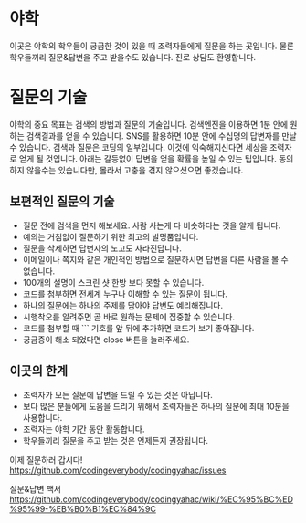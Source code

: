 # 야학 	
이곳은 야학의 학우들이 궁금한 것이 있을 때 조력자들에게 질문을 하는 곳입니다. 물론 학우들끼리 질문&답변을 주고 받을수도 있습니다. 진로 상담도 환영합니다.	

 # 질문의 기술	
야학의 중요 목표는 검색의 방법과 질문의 기술입니다. 검색엔진을 이용하면 1분 안에 원하는 검색결과를 얻을 수 있습니다. SNS를 활용하면 10분 안에 수십명의 답변자를 만날 수 있습니다. 검색과 질문은 코딩의 일부입니다. 이것에 익숙해지신다면 세상을 조력자로 얻게 될 것입니다. 아래는 갈등없이 답변을 얻을 확률을 높일 수 있는 팁입니다. 동의하지 않을수는 있습니다만, 몰라서 고충을 겪지 않으셨으면 좋겠습니다.	

 ## 보편적인 질문의 기술	
- 질문 전에 검색을 먼저 해보세요. 사람 사는게 다 비슷하다는 것을 알게 됩니다.	
- 예의는 거침없이 질문하기 위한 최고의 발명품입니다.	
- 질문을 삭제하면 답변자의 노고도 사라진답니다.	
- 이메일이나 쪽지와 같은 개인적인 방법으로 질문하시면 답변을 다른 사람을 볼 수 없습니다.	
- 100개의 설명이 스크린 샷 한방 보다 못할 수 있습니다.	
- 코드를 첨부하면 전세계 누구나 이해할 수 있는 질문이 됩니다.	
- 하나의 질문에는 하나의 주제를 담아야 답변도 예리해집니다.	
- 시행착오를 알려주면 곧 바로 원하는 문제에 집중할 수 있습니다.
- 코드를 첨부할 때 \`\`\` 기호를 앞 뒤에 추가하면 코드가 보기 좋아집니다.
- 궁금증이 해소 되었다면 close 버튼을 눌러주세요.

## 이곳의 한계
- 조력자가 모든 질문에 답변을 드릴 수 있는 것은 아닙니다.
- 보다 많은 분들에게 도움을 드리기 위해서 조력자들은 하나의 질문에 최대 10분을 사용합니다. 
- 조력자는 야학 기간 동안 활동합니다.
- 학우들끼리 질문을 주고 받는 것은 언제든지 권장됩니다.

이제 질문하러 갑시다!
https://github.com/codingeverybody/codingyahac/issues

질문&답변 백서
https://github.com/codingeverybody/codingyahac/wiki/%EC%95%BC%ED%95%99-%EB%B0%B1%EC%84%9C

